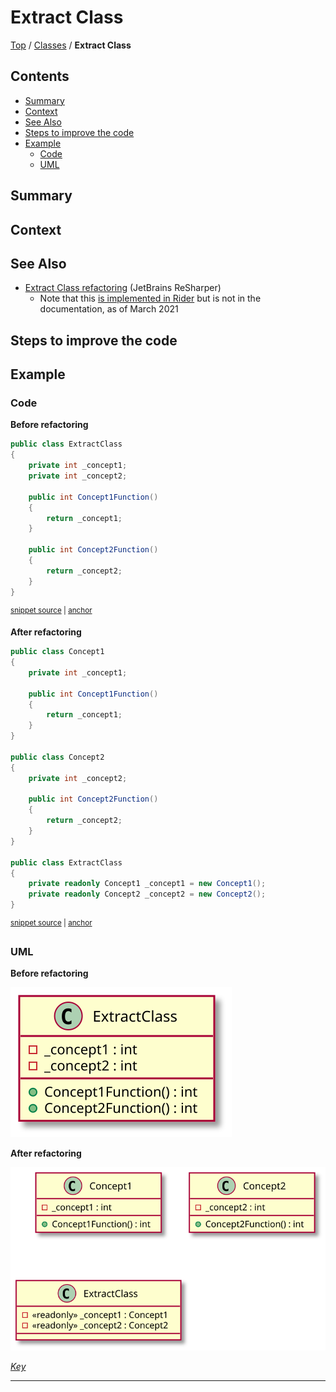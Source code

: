 <!--
GENERATED FILE - DO NOT EDIT
This file was generated by [MarkdownSnippets](https://github.com/SimonCropp/MarkdownSnippets).
Source File: /docs/Classes/mdsource/ExtractClass.source.md
To change this file edit the source file and then execute ./run_markdown_templates.sh.
-->

# Extract Class

[Top](../README.md) / [Classes](./README.md) / **Extract Class**

<!-- toc -->
## Contents

  * [Summary](#summary)
  * [Context](#context)
  * [See Also](#see-also)
  * [Steps to improve the code <!-- endInclude -->](#steps-to-improve-the-code----endinclude---)
  * [Example](#example)
    * [Code](#code)
    * [UML](#uml)<!-- endToc -->

 <!-- include: ExtractClass.description. path: /RefactoringSamples/Before/Classes/ExtractClass.description.include.md -->
## Summary

## Context

## See Also

* [Extract Class refactoring](https://www.jetbrains.com/help/resharper/Refactorings__Extract_Class.html) (JetBrains ReSharper)
    * Note that this [is implemented in Rider](https://youtrack.jetbrains.com/issue/RIDER-7903) but is not in the documentation, as of March 2021

## Steps to improve the code <!-- endInclude -->

## Example

### Code

**Before refactoring**

<!-- snippet: ExtractClass-Before -->
<a id='snippet-extractclass-before'></a>
```cs
public class ExtractClass
{
    private int _concept1;
    private int _concept2;

    public int Concept1Function()
    {
        return _concept1;
    }

    public int Concept2Function()
    {
        return _concept2;
    }
}
```
<sup><a href='/RefactoringSamples/Before/Classes/ExtractClass.cs#L3-L19' title='Snippet source file'>snippet source</a> | <a href='#snippet-extractclass-before' title='Start of snippet'>anchor</a></sup>
<!-- endSnippet -->

**After refactoring**

<!-- snippet: ExtractClass-After -->
<a id='snippet-extractclass-after'></a>
```cs
public class Concept1
{
    private int _concept1;

    public int Concept1Function()
    {
        return _concept1;
    }
}

public class Concept2
{
    private int _concept2;

    public int Concept2Function()
    {
        return _concept2;
    }
}

public class ExtractClass
{
    private readonly Concept1 _concept1 = new Concept1();
    private readonly Concept2 _concept2 = new Concept2();
}
```
<sup><a href='/RefactoringSamples/After/Classes/ExtractClass.cs#L3-L29' title='Snippet source file'>snippet source</a> | <a href='#snippet-extractclass-after' title='Start of snippet'>anchor</a></sup>
<!-- endSnippet -->

### UML

**Before refactoring**

![ExtractClass - Before](../../uml/Before/Classes/ExtractClass.svg?raw=true)

**After refactoring**

![ExtractClass - After](../../uml/After/Classes/ExtractClass.svg?raw=true)

*[Key](../../uml/Keys/FullKey.svg)*

-----

